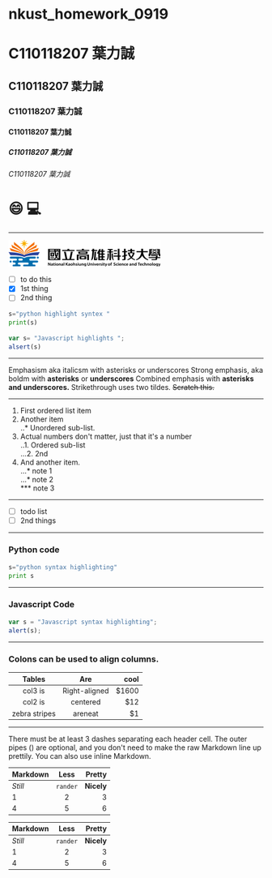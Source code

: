 # nkust_homework_0919
# C110118207 葉力誠
## C110118207 葉力誠
### C110118207 葉力誠
#### C110118207 葉力誠
##### C110118207 葉力誠
###### C110118207 葉力誠

# :smile: 💻

---


![NKUST](logo.png "NKUST")

- [ ] to do this
- [x] 1st thing
- [ ] 2nd thing

```python
s="python highlight syntex "
print(s)
```

```js
var s= "Javascript highlights ";
alsert(s)
```
---
Emphasism aka italicsm with asterisks or underscores
Strong emphasis, aka boldm with **asterisks** or **underscores**
Combined emphasis with **asterisks and underscores.**
Strikethrough uses two tildes. ~~Scratch this.~~

---

1. First ordered list item
2. Another item <br>
..*  Unordered sub-list.
4. Actual numbers don't matter, just that it's a number</br>
..1. Ordered sub-list</br>
...2. 2nd
5. And another item.</br>
...* note 1</br>
...* note 2</br>
***  note 3
   
---

- [ ] todo list
- [ ] 2nd things
      
---

### Python code
```python
s="python syntax highlighting"
print s

```
---

### Javascript Code
```js
var s = "Javascript syntax highlighting";
alert(s);
```
---
### Colons can be used to align columns.

|      Tables   |      Are      |  cool |
|:-------------:|:-------------:| -----:|
|    col3 is    | Right-aligned | $1600 |
|    col2 is    |   centered    |   $12 |
| zebra stripes |    areneat    |    $1 |

---
<p>There must be at least 3 dashes separating each header cell.
The outer pipes () are optional, and you don't need to make the
raw Markdown line up prettily. You can also use inline Markdown.</p>

| Markdown |   Less   |     Pretty |
|:--------|:--------:| ----------:|
| *Still*  | `rander` | **Nicely** |
|    1     |    2     |      3 |
|    4     |    5     |      6 |



| Markdown |   Less   |     Pretty |
|:--------|:--------:| ----------:|
| *Still*  | `rander` | **Nicely** |
|    1     |    2     |      3 |
|    4     |    5     |      6 |




